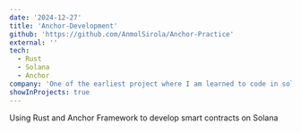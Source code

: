 ```yaml
---
date: '2024-12-27'
title: 'Anchor-Development'
github: 'https://github.com/AnmolSirola/Anchor-Practice'
external: ''
tech:
  - Rust
  - Solana
  - Anchor
company: 'One of the earliest project where I am learned to code in solidity'
showInProjects: true
---
```


Using Rust and Anchor Framework to develop smart contracts on Solana
